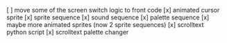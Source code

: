 [ ] move some of the screen switch logic to front code
[x] animated cursor sprite
[x] sprite sequence
[x] sound sequence
[x] palette sequence
[x] maybe more animated sprites (now 2 sprite sequences)
[x] scrolltext python script
[x] scrolltext palette changer